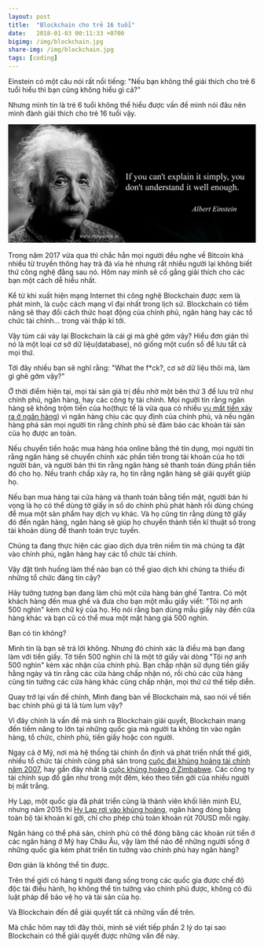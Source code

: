 ```yaml
---
layout: post
title:  "Blockchain cho trẻ 16 tuổi"
date:   2018-01-03 00:11:33 +0700
bigimg: /img/blockchain.jpg
share-img: /img/blockchain.jpg
tags: [coding]
---
```


Einstein có một câu nói rất nổi tiếng: "Nếu bạn không thể giải thích cho trẻ 6 tuổi hiểu thì bạn cũng không hiểu gì cả?"

Nhưng mình tin là trẻ 6 tuổi không thể hiểu được vấn đề mình nói đâu nên mình đành giải thích cho trẻ 16 tuổi vậy.

![albert-einstein](/img/Albert-Einstein-Quotes-4.jpg)

Trong năm 2017 vừa qua thì chắc hẳn mọi người đều nghe về Bitcoin khá nhiều từ truyền thông hay trà đá vỉa hè nhưng rất nhiều người lại không biết thứ công nghệ đằng sau nó. Hôm nay mình sẽ cố gắng giải thích cho các bạn một cách dễ hiểu nhất.

Kể từ khi xuất hiện mạng Internet thì công nghệ Blockchain được xem là phát minh, là cuộc cách mạng vĩ đại nhất trong lịch sử. Blockchain có tiềm năng sẽ thay đổi cách thức hoạt động của chính phủ, ngân hàng hay các tổ chức tài chính... trong vài thập kỉ tới.

Vậy túm cái váy lại Blockchain là cái gì mà ghê gớm vậy? Hiểu đơn giản thì nó là một loại cơ sở dữ liệu(database), nó giống một cuốn sổ để lưu tất cả mọi thứ.

Tới đây nhiều bạn sẽ nghĩ rằng: "What the f*ck?, cơ sở dữ liệu thôi mà, làm gì ghê gớm vậy?"

Ở thời điểm hiện tại, mọi tài sản giá trị đều nhờ một bên thứ 3 để lưu trữ như chính phủ, ngân hàng, hay các công ty tài chính. Mọi người tin rằng ngân hàng sẽ không trộm tiền của ho(thực tế là vừa qua có nhiều [vụ mất tiền xảy ra ở ngân hàng](https://kinhdoanh.vnexpress.net/tin-tuc/ebank/ngan-hang/khach-bao-mat-9-ty-dong-trong-tai-khoan-ngan-hang-3560758.html)) vì ngân hàng chịu các quy định của chính phủ, và nếu ngân hàng phá sản mọi người tin rằng chính phủ sẽ đảm bảo các khoản tài sản của họ được an toàn.

Nếu chuyển tiền hoặc mua hàng hóa online bằng thẻ tín dụng, mọi người tin rằng ngân hàng sẽ chuyển chính xác phần tiền trong tài khoản của họ tới người bán, và người bán thì tin rằng ngân hàng sẽ thanh toán đúng phần tiền đó cho họ. Nếu tranh chấp xảy ra, họ tin rằng ngân hàng sẽ giải quyết giúp họ.

Nếu bạn mua hàng tại cửa hàng và thanh toán bằng tiền mặt, người bán hi vọng là họ có thể dùng tờ giấy in số do chính phủ phát hành rồi dùng chúng để mua một sản phẩm hay dịch vụ khác. Và họ cũng tin rằng dùng tờ giấy đó đến ngân hàng, ngân hàng sẽ giúp họ chuyển thành tiền kĩ thuật số trong tài khoản dùng để thanh toán trực tuyến.

Chúng ta đang thực hiện các giao dịch dựa trên niềm tin mà chúng ta đặt vào chính phủ, ngân hàng hay các tổ chức tài chính.

Vậy đặt tình huống làm thế nào bạn có thể giao dịch khi chúng ta thiếu đi những tổ chức đáng tin cậy?

Hãy tưởng tượng bạn đang làm chủ một cửa hàng bán ghế Tantra. Có một khách hàng đến mua ghế và đưa cho bạn một mẫu giấy viết: "Tôi nợ anh 500 nghìn" kèm chữ ký của họ. Họ nói rằng bạn dùng mẫu giấy này đến cửa hàng khác và bạn cũ có thể mua một mặt hàng giá 500 nghìn.

Bạn có tin không?

Mình tin là bạn sẽ trả lời không. Nhưng đó chính xác là điều mà bạn đang làm với tiền giấy. Tờ tiền 500 nghìn chỉ là một tờ giấy vài dòng "Tội nợ anh 500 nghìn" kèm xác nhận của chính phủ. Bạn chấp nhận sử dụng tiền giấy hằng ngày và tin rằng các cửa hàng chấp nhận nó, rồi chủ các cửa hàng cũng tin tưởng các cửa hàng khác cũng chấp nhận, mọi thứ cứ thế tiếp diễn.

Quay trở lại vấn đề chính, Mình đang bàn về Blockchain mà, sao nói về tiền bạc chính phủ gì tá lả tùm lum vậy?

Vì đây chính là vấn đề mà sinh ra Blockchain giải quyết, Blockchain mang đến tiềm năng to lớn tại những quốc gia mà người ta không tin vào ngân hàng, tổ chức, chính phủ, tiền giấy hoặc con người.

Ngay cả ở Mỹ, nơi mà hệ thống tài chính ổn định và phát triển nhất thế giới, nhiều tổ chức tài chính cũng phá sản trong [cuộc đại khủng hoảng tài chính năm 2007](https://vi.wikipedia.org/wiki/Kh%E1%BB%A7ng_ho%E1%BA%A3ng_t%C3%A0i_ch%C3%ADnh_Hoa_K%E1%BB%B3_2007-2009), hay gần đây nhất là [cuộc khủng hoảng ở Zimbabwe](https://news.zing.vn/nhung-ty-phu-chet-doi-o-zimbabwe-post549340.html). Các công ty tài chính sụp đổ gần như trong một đêm, kéo theo tiền gởi của nhiều người bị mất trắng.

Hy Lạp, một quốc gia đã phát triển cũng là thành viên khối liên minh EU, nhưng năm 2015 thì [Hy Lạp rơi vào khủng hoảng](https://news.zing.vn/thu-hai-den-toi-tai-hy-lap-khong-tien-khong-hy-vong-post554277.html), ngân hàng đóng băng toàn bộ tài khoản kí gởi, chỉ cho phép chủ toàn khoản rút 70USD mỗi ngày.

Ngân hàng có thể phá sản, chính phủ có thể đóng băng các khoản rút tiền ở các ngân hàng ở Mỹ hay Châu Âu, vậy làm thế nào để những người sống ở những quốc gia kém phát triển  tin tưởng vào chính phủ hay ngân hàng?

Đơn giản là không thể tin được.

Trên thế giới có hàng tỉ người đang sống trong các quốc gia được chế độ độc tài điều hành, họ không thể tin tưởng vào chính phủ được, không có đủ luật pháp để bảo vệ họ và tài sản của họ.

Và Blockchain đến để giải quyết tất cả những vấn đề trên.

Mà chắc hôm nay tới đây thôi, mình sẽ viết tiếp phần 2 lý do tại sao Blockchain có thể giải quyết được những vấn đề này.
